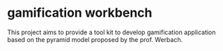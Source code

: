 # gamification workbench

This project aims to provide a tool kit to develop gamification application based on the pyramid model proposed by the prof. Werbach. 